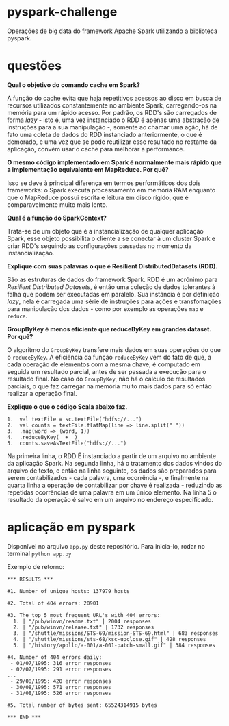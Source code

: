 # pyspark-challenge
Operações de big data do framework Apache Spark utilizando a biblioteca pyspark.


# questões

**Qual o objetivo do comando cache em Spark?**

A função do cache evita que haja repetitivos acessos ao disco em busca de recursos utilizados constantemente no ambiente Spark, carregando-os na memória para um rápido acesso. Por padrão, os RDD's são carregados de forma *lazy* - isto é, uma vez instanciado o RDD é apenas uma abstração de instruções para a sua manipulação -, somente ao chamar uma ação, há de fato uma coleta de dados do RDD instanciado anteriormente, o que é demorado, e uma vez que se pode reutilizar esse resultado no restante da aplicação, convém usar o cache para melhorar a performance.

**O mesmo código implementado em Spark é normalmente mais rápido que a implementação equivalente em MapReduce. Por quê?**

Isso se deve à principal diferença em termos performáticos dos dois frameworks: o Spark executa processamento em memória RAM enquanto que o MapReduce possui escrita e leitura em disco rígido, que é comparavelmente muito mais lento.

**Qual é a função do SparkContext?**

Trata-se de um objeto que é a instancialização de qualquer aplicação Spark, esse objeto possibilita o cliente a se conectar à um cluster Spark e criar RDD's seguindo as configurações passadas no momento da instancialização.

**Explique com suas palavras o que é Resilient​ ​Distributed​ ​Datasets​ (RDD).**

São as estruturas de dados do framework Spark. RDD é um acrônimo para *Resilient Distributed Datasets*, é então uma coleção de dados tolerantes à falha que podem ser executadas em paralelo. Sua instância é por definição *lazy*, nela é carregada uma série de instruções para ações e transfomações para manipulação dos dados - como por exemplo as operações `map` e `reduce`.

**GroupByKey é menos eficiente que reduceByKey em grandes dataset. Por quê?**

O algoritmo do `GroupByKey` transfere mais dados em suas operações do que o `reduceByKey`. A eficiência da função `reduceByKey` vem do fato de que, a cada operação de elementos com a mesma chave, é computado em seguida um resultado parcial, antes de ser passada a execução para o resultado final. No caso do `GroupByKey`, não há o calculo de resultados parciais, o que faz carregar na memória muito mais dados para só então realizar a operação final. 

**Explique o que o código Scala abaixo faz.**
```
1.  val textFile = sc.textFile("hdfs://...")
2.  val counts = textFile.flatMap(line => line.split(" "))
3.  .map(word => (word, 1))
4.  .reduceByKey(_ + _)
5.  counts.saveAsTextFile("hdfs://...")
```

Na primeira linha, o RDD É instanciado a partir de um arquivo no ambiente da aplicação Spark. Na segunda linha, há o tratamento dos dados vindos do arquivo de texto, e então na linha seguinte, os dados são preparados para serem contabilizados - cada palavra, uma ocorrência -, e finalmente na quarta linha a operação de contabilizar por chave é realizada - reduzindo as repetidas ocorrências de uma palavra em um único elemento. Na linha 5 o resultado da operação é salvo em um arquivo no endereço especificado.

# aplicação em pyspark

Disponível no arquivo `app.py` deste repositório.
Para inicia-lo, rodar no terminal `python app.py`

Exemplo de retorno:
```
*** RESULTS ***
                                                                                
#1. Number of unique hosts: 137979 hosts
                                                                                
#2. Total of 404 errors: 20901

#3. The top 5 most frequent URL's with 404 errors:
  1. | "/pub/winvn/readme.txt" | 2004 responses
  2. | "/pub/winvn/release.txt" | 1732 responses
  3. | "/shuttle/missions/STS-69/mission-STS-69.html" | 683 responses
  4. | "/shuttle/missions/sts-68/ksc-upclose.gif" | 428 responses
  5. | "/history/apollo/a-001/a-001-patch-small.gif" | 384 responses

#4. Number of 404 errors daily:
 - 01/07/1995: 316 error responses
 - 02/07/1995: 291 error responses
...
 - 29/08/1995: 420 error responses
 - 30/08/1995: 571 error responses
 - 31/08/1995: 526 error responses
                                                                                
#5. Total number of bytes sent: 65524314915 bytes

*** END ***
```
